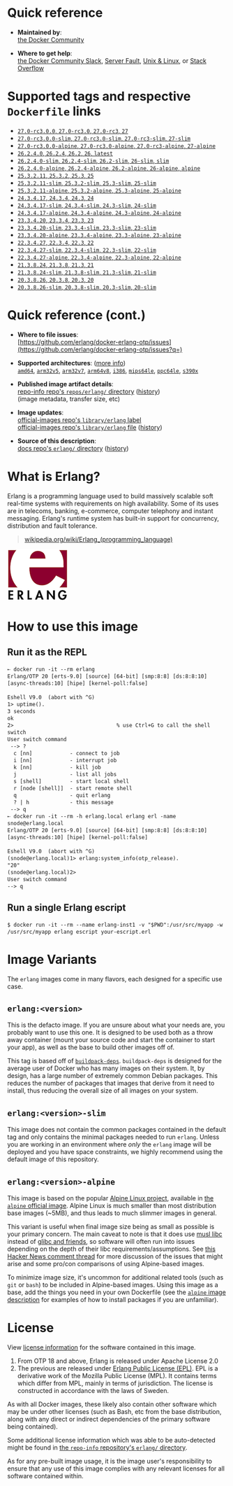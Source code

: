 <!--

********************************************************************************

WARNING:

    DO NOT EDIT "erlang/README.md"

    IT IS AUTO-GENERATED

    (from the other files in "erlang/" combined with a set of templates)

********************************************************************************

-->

# Quick reference

-	**Maintained by**:  
	[the Docker Community](https://github.com/erlang/docker-erlang-otp)

-	**Where to get help**:  
	[the Docker Community Slack](https://dockr.ly/comm-slack), [Server Fault](https://serverfault.com/help/on-topic), [Unix & Linux](https://unix.stackexchange.com/help/on-topic), or [Stack Overflow](https://stackoverflow.com/help/on-topic)

# Supported tags and respective `Dockerfile` links

-	[`27.0-rc3.0.0`, `27.0-rc3.0`, `27.0-rc3`, `27`](https://github.com/erlang/docker-erlang-otp/blob/4aa0cf2537dc2371bbd51a378695eba30637e345/27/Dockerfile)
-	[`27.0-rc3.0.0-slim`, `27.0-rc3.0-slim`, `27.0-rc3-slim`, `27-slim`](https://github.com/erlang/docker-erlang-otp/blob/4aa0cf2537dc2371bbd51a378695eba30637e345/27/slim/Dockerfile)
-	[`27.0-rc3.0.0-alpine`, `27.0-rc3.0-alpine`, `27.0-rc3-alpine`, `27-alpine`](https://github.com/erlang/docker-erlang-otp/blob/4aa0cf2537dc2371bbd51a378695eba30637e345/27/alpine/Dockerfile)
-	[`26.2.4.0`, `26.2.4`, `26.2`, `26`, `latest`](https://github.com/erlang/docker-erlang-otp/blob/7251e9a4b2ec0fee20baea796a9e6386a7987d05/26/Dockerfile)
-	[`26.2.4.0-slim`, `26.2.4-slim`, `26.2-slim`, `26-slim`, `slim`](https://github.com/erlang/docker-erlang-otp/blob/7251e9a4b2ec0fee20baea796a9e6386a7987d05/26/slim/Dockerfile)
-	[`26.2.4.0-alpine`, `26.2.4-alpine`, `26.2-alpine`, `26-alpine`, `alpine`](https://github.com/erlang/docker-erlang-otp/blob/7251e9a4b2ec0fee20baea796a9e6386a7987d05/26/alpine/Dockerfile)
-	[`25.3.2.11`, `25.3.2`, `25.3`, `25`](https://github.com/erlang/docker-erlang-otp/blob/7251e9a4b2ec0fee20baea796a9e6386a7987d05/25/Dockerfile)
-	[`25.3.2.11-slim`, `25.3.2-slim`, `25.3-slim`, `25-slim`](https://github.com/erlang/docker-erlang-otp/blob/7251e9a4b2ec0fee20baea796a9e6386a7987d05/25/slim/Dockerfile)
-	[`25.3.2.11-alpine`, `25.3.2-alpine`, `25.3-alpine`, `25-alpine`](https://github.com/erlang/docker-erlang-otp/blob/7251e9a4b2ec0fee20baea796a9e6386a7987d05/25/alpine/Dockerfile)
-	[`24.3.4.17`, `24.3.4`, `24.3`, `24`](https://github.com/erlang/docker-erlang-otp/blob/c7e3d58244259ec45bd0b84df7287096d9833d19/24/Dockerfile)
-	[`24.3.4.17-slim`, `24.3.4-slim`, `24.3-slim`, `24-slim`](https://github.com/erlang/docker-erlang-otp/blob/c7e3d58244259ec45bd0b84df7287096d9833d19/24/slim/Dockerfile)
-	[`24.3.4.17-alpine`, `24.3.4-alpine`, `24.3-alpine`, `24-alpine`](https://github.com/erlang/docker-erlang-otp/blob/c7e3d58244259ec45bd0b84df7287096d9833d19/24/alpine/Dockerfile)
-	[`23.3.4.20`, `23.3.4`, `23.3`, `23`](https://github.com/erlang/docker-erlang-otp/blob/c7e3d58244259ec45bd0b84df7287096d9833d19/23/Dockerfile)
-	[`23.3.4.20-slim`, `23.3.4-slim`, `23.3-slim`, `23-slim`](https://github.com/erlang/docker-erlang-otp/blob/c7e3d58244259ec45bd0b84df7287096d9833d19/23/slim/Dockerfile)
-	[`23.3.4.20-alpine`, `23.3.4-alpine`, `23.3-alpine`, `23-alpine`](https://github.com/erlang/docker-erlang-otp/blob/c7e3d58244259ec45bd0b84df7287096d9833d19/23/alpine/Dockerfile)
-	[`22.3.4.27`, `22.3.4`, `22.3`, `22`](https://github.com/erlang/docker-erlang-otp/blob/c7e3d58244259ec45bd0b84df7287096d9833d19/22/Dockerfile)
-	[`22.3.4.27-slim`, `22.3.4-slim`, `22.3-slim`, `22-slim`](https://github.com/erlang/docker-erlang-otp/blob/c7e3d58244259ec45bd0b84df7287096d9833d19/22/slim/Dockerfile)
-	[`22.3.4.27-alpine`, `22.3.4-alpine`, `22.3-alpine`, `22-alpine`](https://github.com/erlang/docker-erlang-otp/blob/c7e3d58244259ec45bd0b84df7287096d9833d19/22/alpine/Dockerfile)
-	[`21.3.8.24`, `21.3.8`, `21.3`, `21`](https://github.com/erlang/docker-erlang-otp/blob/fd21a3bf876b240b413d2cd4543d832dca466c5c/21/Dockerfile)
-	[`21.3.8.24-slim`, `21.3.8-slim`, `21.3-slim`, `21-slim`](https://github.com/erlang/docker-erlang-otp/blob/fd21a3bf876b240b413d2cd4543d832dca466c5c/21/slim/Dockerfile)
-	[`20.3.8.26`, `20.3.8`, `20.3`, `20`](https://github.com/erlang/docker-erlang-otp/blob/fd21a3bf876b240b413d2cd4543d832dca466c5c/20/Dockerfile)
-	[`20.3.8.26-slim`, `20.3.8-slim`, `20.3-slim`, `20-slim`](https://github.com/erlang/docker-erlang-otp/blob/fd21a3bf876b240b413d2cd4543d832dca466c5c/20/slim/Dockerfile)

# Quick reference (cont.)

-	**Where to file issues**:  
	[https://github.com/erlang/docker-erlang-otp/issues](https://github.com/erlang/docker-erlang-otp/issues?q=)

-	**Supported architectures**: ([more info](https://github.com/docker-library/official-images#architectures-other-than-amd64))  
	[`amd64`](https://hub.docker.com/r/amd64/erlang/), [`arm32v5`](https://hub.docker.com/r/arm32v5/erlang/), [`arm32v7`](https://hub.docker.com/r/arm32v7/erlang/), [`arm64v8`](https://hub.docker.com/r/arm64v8/erlang/), [`i386`](https://hub.docker.com/r/i386/erlang/), [`mips64le`](https://hub.docker.com/r/mips64le/erlang/), [`ppc64le`](https://hub.docker.com/r/ppc64le/erlang/), [`s390x`](https://hub.docker.com/r/s390x/erlang/)

-	**Published image artifact details**:  
	[repo-info repo's `repos/erlang/` directory](https://github.com/docker-library/repo-info/blob/master/repos/erlang) ([history](https://github.com/docker-library/repo-info/commits/master/repos/erlang))  
	(image metadata, transfer size, etc)

-	**Image updates**:  
	[official-images repo's `library/erlang` label](https://github.com/docker-library/official-images/issues?q=label%3Alibrary%2Ferlang)  
	[official-images repo's `library/erlang` file](https://github.com/docker-library/official-images/blob/master/library/erlang) ([history](https://github.com/docker-library/official-images/commits/master/library/erlang))

-	**Source of this description**:  
	[docs repo's `erlang/` directory](https://github.com/docker-library/docs/tree/master/erlang) ([history](https://github.com/docker-library/docs/commits/master/erlang))

# What is Erlang?

Erlang is a programming language used to build massively scalable soft real-time systems with requirements on high availability. Some of its uses are in telecoms, banking, e-commerce, computer telephony and instant messaging. Erlang's runtime system has built-in support for concurrency, distribution and fault tolerance.

> [wikipedia.org/wiki/Erlang_(programming_language)](https://en.wikipedia.org/wiki/Erlang_%28programming_language%29)

![logo](https://raw.githubusercontent.com/docker-library/docs/4144083772e02655d41aa10d6467aaf1e99fa77b/erlang/logo.png)

# How to use this image

## Run it as the REPL

```console
➸ docker run -it --rm erlang
Erlang/OTP 20 [erts-9.0] [source] [64-bit] [smp:8:8] [ds:8:8:10] [async-threads:10] [hipe] [kernel-poll:false]

Eshell V9.0  (abort with ^G)
1> uptime().
3 seconds
ok
2>                                 % use Ctrl+G to call the shell switch
User switch command
 --> ?
  c [nn]            - connect to job
  i [nn]            - interrupt job
  k [nn]            - kill job
  j                 - list all jobs
  s [shell]         - start local shell
  r [node [shell]]  - start remote shell
  q                 - quit erlang
  ? | h             - this message
 --> q
➸ docker run -it --rm -h erlang.local erlang erl -name snode@erlang.local
Erlang/OTP 20 [erts-9.0] [source] [64-bit] [smp:8:8] [ds:8:8:10] [async-threads:10] [hipe] [kernel-poll:false]

Eshell V9.0  (abort with ^G)
(snode@erlang.local)1> erlang:system_info(otp_release).
"20"
(snode@erlang.local)2>
User switch command
--> q
```

## Run a single Erlang escript

```console
$ docker run -it --rm --name erlang-inst1 -v "$PWD":/usr/src/myapp -w /usr/src/myapp erlang escript your-escript.erl
```

# Image Variants

The `erlang` images come in many flavors, each designed for a specific use case.

## `erlang:<version>`

This is the defacto image. If you are unsure about what your needs are, you probably want to use this one. It is designed to be used both as a throw away container (mount your source code and start the container to start your app), as well as the base to build other images off of.

This tag is based off of [`buildpack-deps`](https://hub.docker.com/_/buildpack-deps/). `buildpack-deps` is designed for the average user of Docker who has many images on their system. It, by design, has a large number of extremely common Debian packages. This reduces the number of packages that images that derive from it need to install, thus reducing the overall size of all images on your system.

## `erlang:<version>-slim`

This image does not contain the common packages contained in the default tag and only contains the minimal packages needed to run `erlang`. Unless you are working in an environment where *only* the `erlang` image will be deployed and you have space constraints, we highly recommend using the default image of this repository.

## `erlang:<version>-alpine`

This image is based on the popular [Alpine Linux project](https://alpinelinux.org), available in [the `alpine` official image](https://hub.docker.com/_/alpine). Alpine Linux is much smaller than most distribution base images (~5MB), and thus leads to much slimmer images in general.

This variant is useful when final image size being as small as possible is your primary concern. The main caveat to note is that it does use [musl libc](https://musl.libc.org) instead of [glibc and friends](https://www.etalabs.net/compare_libcs.html), so software will often run into issues depending on the depth of their libc requirements/assumptions. See [this Hacker News comment thread](https://news.ycombinator.com/item?id=10782897) for more discussion of the issues that might arise and some pro/con comparisons of using Alpine-based images.

To minimize image size, it's uncommon for additional related tools (such as `git` or `bash`) to be included in Alpine-based images. Using this image as a base, add the things you need in your own Dockerfile (see the [`alpine` image description](https://hub.docker.com/_/alpine/) for examples of how to install packages if you are unfamiliar).

# License

View [license information](http://www.erlang.org/about.html) for the software contained in this image.

1.	From OTP 18 and above, Erlang is released under Apache License 2.0
2.	The previous are released under [Erlang Public License (EPL)](http://www.erlang.org/EPLICENSE). EPL is a derivative work of the Mozilla Public License (MPL). It contains terms which differ from MPL, mainly in terms of jurisdiction. The license is constructed in accordance with the laws of Sweden.

As with all Docker images, these likely also contain other software which may be under other licenses (such as Bash, etc from the base distribution, along with any direct or indirect dependencies of the primary software being contained).

Some additional license information which was able to be auto-detected might be found in [the `repo-info` repository's `erlang/` directory](https://github.com/docker-library/repo-info/tree/master/repos/erlang).

As for any pre-built image usage, it is the image user's responsibility to ensure that any use of this image complies with any relevant licenses for all software contained within.
